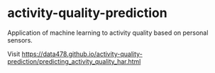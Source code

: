 activity-quality-prediction
===========================

Application of machine learning to activity quality based on personal sensors.

Visit https://data478.github.io/activity-quality-prediction/predicting_activity_quality_har.html
